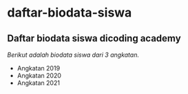 daftar-biodata-siswa
===
Daftar biodata siswa dicoding academy
---
*Berikut adalah biodata siswa dari 3 angkatan.*
- Angkatan 2019
- Angkatan 2020
- Angkatan 2021
